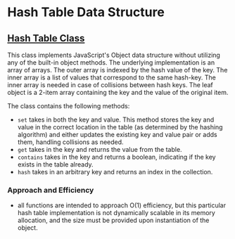# Hash Table Data Structure

## [Hash Table Class](challenges/hashtable/hashtable.js)
This class implements JavaScript's Object data structure without utilizing any of the built-in object methods. The underlying implementation is an array of arrays. The outer array is indexed by the hash value of the key. The inner array is a list of values that correspond to the same hash-key. The inner array is needed in case of collisions between hash keys. The leaf object is a 2-item array containing the key and the value of the original item.

The class contains the following methods:
- `set` takes in both the key and value. This method stores the key and value in the correct location in the table (as determined by the hashing algorithm) and either updates the existing key and value pair or adds them, handling collisions as needed.
- `get` takes in the key and returns the value from the table.
- `contains` takes in the key and returns a boolean, indicating if the key exists in the table already.
- `hash` takes in an arbitrary key and returns an index in the collection.

### Approach and Efficiency
- all functions are intended to approach O(1) efficiency, but this particular hash table implementation is not dynamically scalable in its memory allocation, and the size must be provided upon instantiation of the object.
